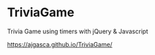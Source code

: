 # TriviaGame
Trivia Game using timers with jQuery &amp; Javascript

https://ajgasca.github.io/TriviaGame/
